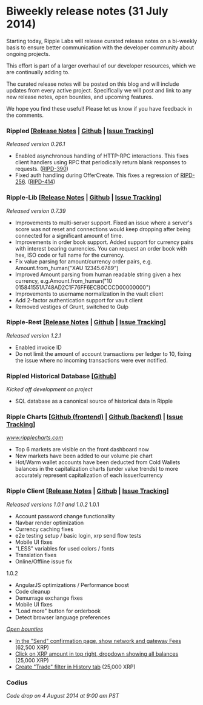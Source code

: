 # Biweekly release notes (31 July 2014)

Starting today, Ripple Labs will release curated release notes on a bi-weekly basis to ensure better communication with the developer community about ongoing projects.

This effort is part of a larger overhaul of our developer resources, which we are continually adding to.

The curated release notes will be posted on this blog and will include updates from every active project. Specifically we will post and link to any new release notes, open bounties, and upcoming features.

We hope you find these useful! Please let us know if you have feedback in the comments.

### Rippled [[Release Notes](https://ripple.com/wiki/Category:Rippled_release_notes) | [Github](https://github.com/ripple/rippled) | [Issue Tracking](https://ripplelabs.atlassian.net/secure/RapidBoard.jspa?rapidView=25)]

*Released version 0.26.1*

-   Enabled asynchronous handling of HTTP-RPC interactions. This fixes client handlers using RPC that periodically return blank responses to requests. ([RIPD-390](https://ripplelabs.atlassian.net/browse/RIPD-390))
-   Fixed auth handling during OfferCreate. This fixes a regression of [RIPD-256](https://ripplelabs.atlassian.net/browse/RIPD-256). ([RIPD-414](https://ripplelabs.atlassian.net/browse/RIPD-414))

### Ripple-Lib [[Release Notes](https://github.com/ripple/ripple-lib/releases) | [Github](https://github.com/ripple/ripple-lib) | [Issue Tracking](https://github.com/ripple/ripple-lib/issues)]

*Released version 0.7.39*

-   Improvements to multi-server support. Fixed an issue where a server's score was not reset and connections would keep dropping after being connected for a significant amount of time.
-   Improvements in order book support. Added support for currency pairs with interest bearing currencies. You can request an order book with hex, ISO code or full name for the currency.
-   Fix value parsing for amount/currency order pairs, e.g. Amount.from\_human("XAU 12345.6789")
-   Improved Amount parsing from human readable string given a hex currency, e.g.Amount.from\_human("10 015841551A748AD2C1F76FF6ECB0CCCD00000000")
-   Improvements to username normalization in the vault client
-   Add 2-factor authentication support for vault client
-   Removed vestiges of Grunt, switched to Gulp

### Ripple-Rest [[Release Notes](https://github.com/ripple/ripple-rest/releases) | [Github](https://github.com/ripple/ripple-rest) | [Issue Tracking](https://ripplelabs.atlassian.net/browse/RA/?selectedTab=com.atlassian.jira.jira-projects-plugin:summary-panel)]

*Released version 1.2.1*

-   Enabled invoice ID
-   Do not limit the amount of account transactions per ledger to 10, fixing the issue where no incoming transactions were ever notified.

### Rippled Historical Database [[Github](https://github.com/ripple/rippled-historical-database)]

*Kicked off development on project*

-   SQL database as a canonical source of historical data in Ripple

### Ripple Charts [[Github (frontend)](https://github.com/ripple/ripplecharts-frontend) | [Github (backend)](https://github.com/ripple/ripple-data-api) | [Issue Tracking](https://ripplelabs.atlassian.net/browse/RC/?selectedTab=com.atlassian.jira.jira-projects-plugin:summary-panel)]

*www.ripplecharts.com*

-   Top 6 markets are visible on the front dashboard now
-   New markets have been added to our volume pie chart
-   Hot/Warm wallet accounts have been deducted from Cold Wallets balances in the capitalization charts (under value trends) to more accurately represent capitalization of each issuer/currency

### Ripple Client [[Release Notes](https://ripple.com/wiki/Ripple_Trade_Release_Notes) | [Github](https://github.com/ripple/ripple-client) | [Issue Tracking](https://ripplelabs.atlassian.net/secure/RapidBoard.jspa?rapidView=2&view=planning&selectedIssue=RT-1990&quickFilter=38&epics=visible)]

*Released versions 1.0.1 and 1.0.2* 1.0.1

-   Account password change functionality
-   Navbar render optimization
-   Currency caching fixes
-   e2e testing setup / basic login, xrp send flow tests
-   Mobile UI fixes
-   "LESS" variables for used colors / fonts
-   Translation fixes
-   Online/Offline issue fix

1.0.2

-   AngularJS optimizations / Performance boost
-   Code cleanup
-   Demurrage exchange fixes
-   Mobile UI fixes
-   "Load more" button for orderbook
-   Detect browser language preferences

[*Open bounties*](https://www.bountysource.com/trackers/3604734-ripple-trade)

-   [In the "Send" confirmation page, show network and gateway Fees](https://www.bountysource.com/issues/2842674-in-the-send-confirmation-page-show-network-and-gateway-fees) (62,500 XRP)
-   [Click on XRP amount in top right, dropdown showing all balances](https://www.bountysource.com/issues/2842592-ripple-trade-click-on-xrp-amount-in-top-right-dropdown-showing-all-balances) (25,000 XRP)
-   [Create "Trade" filter in History tab](https://www.bountysource.com/issues/2842682-create-trade-filter-in-history-tab) (25,000 XRP)

### Codius

*Code drop on 4 August 2014 at 9:00 am PST*